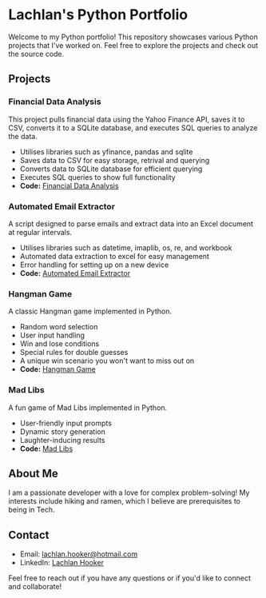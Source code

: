 # Lachlan's Python Portfolio

Welcome to my Python portfolio! This repository showcases various Python projects that I've worked on. Feel free to explore the projects and check out the source code.

## Projects
### Financial Data Analysis

This project pulls financial data using the Yahoo Finance API, saves it to CSV, converts it to a SQLite database, and executes SQL queries to analyze the data.
  - Utilises libraries such as yfinance, pandas and sqlite
  - Saves data to CSV for easy storage, retrival and querying
  - Converts data to SQLite database for efficient querying
  - Executes SQL queries to show full functionality
- **Code:** [Financial Data Analysis](https://github.com/MyGollyGosh/Python-Portfolio/blob/main/Financial%20data.py)

### Automated Email Extractor

A script designed to parse emails and extract data into an Excel document at regular intervals.
  - Utilises libraries such as datetime, imaplib, os, re, and workbook
  - Automated data extraction to excel for easy management
  - Error handling for setting up on a new device
- **Code:** [Automated Email Extractor](https://github.com/MyGollyGosh/Python-Portfolio/blob/main/Automated%20Email%20Extractor.py)

### Hangman Game

A classic Hangman game implemented in Python.
  - Random word selection
  - User input handling
  - Win and lose conditions
  - Special rules for double guesses
  - A unique win scenario you won't want to miss out on
- **Code:** [Hangman Game](https://github.com/MyGollyGosh/Python-Portfolio/blob/146befc83ba4edcc3e1d4a12324cd9c1bf506b00/Hang%20man)

### Mad Libs

A fun game of Mad Libs implemented in Python.
  - User-friendly input prompts
  - Dynamic story generation
  - Laughter-inducing results
- **Code:** [Mad Libs](https://github.com/MyGollyGosh/Python-Portfolio/blob/16f5244aa0f3f846e3221f97001a0734f71fcbbc/Mad%20libs.py)

## About Me

I am a passionate developer with a love for complex problem-solving! My interests include hiking and ramen, which I believe are prerequisites to being in Tech.

## Contact

- Email: lachlan.hooker@hotmail.com
- LinkedIn: [Lachlan Hooker](www.linkedin.com/in/lachlan-hooker)

Feel free to reach out if you have any questions or if you'd like to connect and collaborate!

